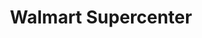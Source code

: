 ---
title: "Walmart Supercenter"
url: /naples/walmart-supercenter-collier-boulevard/
shop: Supermarkt
---